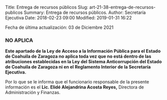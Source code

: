 Title: Entrega de recursos públicos
Slug: art-21-38-entrega-de-recursos-publicos
Summary: Entrega de recursos públicos.
Author: Secretaría Ejecutiva
Date: 2018-02-23 09:00
Modified: 2019-01-31 16:22


Fecha de última actualización: 03 de Diciembre 2021

### NO APLICA

**Este apartado de la Ley de Acceso a la Información Pública para el Estado de Coahuila de Zaragoza no aplica toda vez que no está dentro de las atribuciones establecidas en la Ley del Sistema Anticorrupción del Estado de Coahuila de Zaragoza ni en el Reglamento Interior de la Secretaría Ejecutiva.**

Por lo que se le informa que el funcionario responsable de la presente información es el **Lic. Elidé Alejandrina Acosta Reyes,** Directora de Administración y Finanzas.
